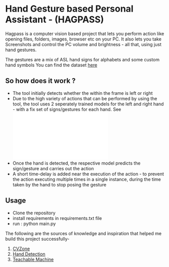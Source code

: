 # Hand Gesture based Personal Assistant - (HAGPASS)

Hagpass is a computer vision based project that lets you perform action like opening files, folders, images, browser etc on your PC. It also lets you take Screenshots and control the PC volume and brightness - all that, using just hand gestures.

The gestures are a mix of ASL hand signs for alphabets and some custom hand symbols
You can find the dataset [here](https://www.kaggle.com/datasets/avishkararjan/personal-assistant-hand-signs-data)

## So how does it work ?
* The tool initially detects whether the within the frame is left or right
* Due to the high variety of actions that can be performed by using the tool, the tool uses 2 seperately trained models for the left and right hand - with a fix set of signs/gestures for each hand. See ![here](./left_n_right_segregation.txt "Gestures for each hand - compare with the dataset")
* Once the hand is detected, the respective model predicts the sign/gesture and carries out the action
* A short time-delay is added near the execution of the action - to prevent the action executing multiple times in a single instance, during the time taken by the hand to stop posing the gesture

## Usage
* Clone the repository
* install requirements in requirements.txt file
* run : python main.py

The following are the sources of knowledge and inspiration that helped me build this project successfully-
1. [CVZone](https://www.computervision.zone/)
2. [Hand Detection](https://www.youtube.com/watch?v=1WPrGSnS7Qw)
3. [Teachable Machine](https://teachablemachine.withgoogle.com/)

